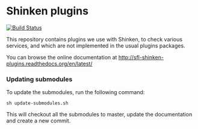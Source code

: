 Shinken plugins
===============

[![Build Status](https://travis-ci.org/savoirfairelinux/sfl-shinken-plugins.svg?branch=master)](https://travis-ci.org/savoirfairelinux/sfl-shinken-plugins)

This repository contains plugins we use with Shinken, to check various
services, and which are not implemented in the usual plugins packages.

You can browse the online documentation at
http://sfl-shinken-plugins.readthedocs.org/en/latest/

### Updating submodules

To update the submodules, run the following command:
``` 
sh update-submodules.sh 
```
This will checkout all the submodules to master, update the documentation and create a new commit.
